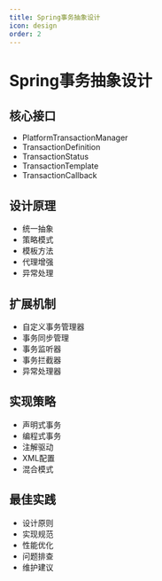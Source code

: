 ```yaml
---
title: Spring事务抽象设计
icon: design
order: 2
---
```


# Spring事务抽象设计

## 核心接口
- PlatformTransactionManager
- TransactionDefinition
- TransactionStatus
- TransactionTemplate
- TransactionCallback

## 设计原理
- 统一抽象
- 策略模式
- 模板方法
- 代理增强
- 异常处理

## 扩展机制
- 自定义事务管理器
- 事务同步管理
- 事务监听器
- 事务拦截器
- 异常处理器

## 实现策略
- 声明式事务
- 编程式事务
- 注解驱动
- XML配置
- 混合模式

## 最佳实践
- 设计原则
- 实现规范
- 性能优化
- 问题排查
- 维护建议
